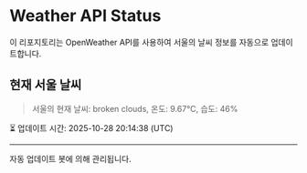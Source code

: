 
# Weather API Status

이 리포지토리는 OpenWeather API를 사용하여 서울의 날씨 정보를 자동으로 업데이트합니다.

## 현재 서울 날씨
> 서울의 현재 날씨: broken clouds, 온도: 9.67°C, 습도: 46%

⏳ 업데이트 시간: 2025-10-28 20:14:38 (UTC)

---
자동 업데이트 봇에 의해 관리됩니다.
